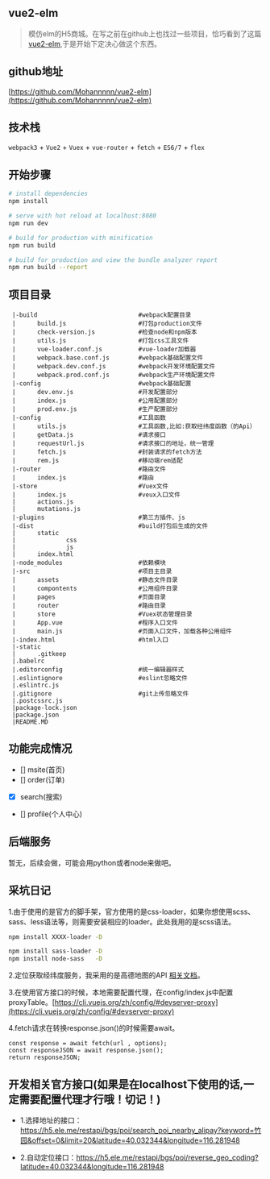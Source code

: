 ## vue2-elm
> 模仿elm的H5商城。在写之前在github上也找过一些项目，恰巧看到了这篇[vue2-elm](https://github.com/bailicangdu/vue2-elm),于是开始下定决心做这个东西。

## github地址
[https://github.com/Mohannnnn/vue2-elm](https://github.com/Mohannnnn/vue2-elm)

## 技术栈

`webpack3` + `Vue2` + `Vuex` + `vue-router` + `fetch` + `ES6/7` + `flex`

## 开始步骤

``` bash
# install dependencies
npm install

# serve with hot reload at localhost:8080
npm run dev

# build for production with minification
npm run build

# build for production and view the bundle analyzer report
npm run build --report
```

## 项目目录

```
 |-build                            #webpack配置目录
 |      build.js                    #打包production文件
 |      check-version.js            #检查node和npm版本
 |      utils.js                    #打包css工具文件
 |      vue-loader.conf.js          #vue-loader加载器
 |      webpack.base.conf.js        #webpack基础配置文件
 |      webpack.dev.conf.js         #webpack开发环境配置文件
 |      webpack.prod.conf.js        #webpack生产环境配置文件
 |-config                           #webpack基础配置
 |      dev.env.js                  #开发配置部分    
 |      index.js                    #公用配置部分
 |      prod.env.js                 #生产配置部分
 |-config                           #工具函数
 |      utils.js                    #工具函数,比如:获取经纬度函数（的Api）
 |      getData.js                  #请求接口
 |      requestUrl.js               #请求接口的地址，统一管理
 |      fetch.js                    #封装请求的fetch方法
 |      rem.js                      #移动端rem适配
 |-router                           #路由文件
 |      index.js                    #路由
 |-store                            #Vuex文件
 |      index.js                    #veux入口文件
 |      actions.js                  
 |      mutations.js                
 |-plugins                          #第三方插件、js
 |-dist                             #build打包后生成的文件
 |      static
 |              css
 |              js
 |      index.html
 |-node_modules                     #依赖模块
 |-src                              #项目主目录
 |      assets                      #静态文件目录
 |      compontents                 #公用组件目录
 |      pages                       #页面目录
 |      router                      #路由目录
 |      store                       #Vuex状态管理目录
 |      App.vue                     #程序入口文件
 |      main.js                     #页面入口文件，加载各种公用组件
 |-index.html                       #html入口
 |-static
 |      .gitkeep
 |.babelrc                          
 |.editorconfig                     #统一编辑器样式
 |.eslintignore                     #eslint忽略文件
 |.eslintrc.js                      
 |.gitignore                        #git上传忽略文件
 |.postcssrc.js                     
 |package-lock.json                 
 |package.json                          
 |README.MD
```
## 功能完成情况

- [] msite(首页)
- [] order(订单)
- [x] search(搜索)
- [] profile(个人中心)

## 后端服务

暂无，后续会做，可能会用python或者node来做吧。

## 采坑日记

1.由于使用的是官方的脚手架，官方使用的是css-loader，如果你想使用scss、sass、less语法等，则需要安装相应的loader。此处我用的是scss语法。

``` bash
npm install XXXX-loader -D

npm install sass-loader -D
npm install node-sass   -D
```
2.定位获取经纬度服务，我采用的是高德地图的API [相关文档](https://lbs.amap.com/api/javascript-api/example/location/browser-location)。

3.在使用官方接口的时候，本地需要配置代理，在config/index.js中配置proxyTable。[https://cli.vuejs.org/zh/config/#devserver-proxy](https://cli.vuejs.org/zh/config/#devserver-proxy)

4.fetch请求在转换response.json()的时候需要await。
```
const response = await fetch(url , options);
const responseJSON = await response.json();
return responseJSON;
```

## 开发相关官方接口(如果是在localhost下使用的话,一定需要配置代理才行哦！切记！)

- 1.选择地址的接口：https://h5.ele.me/restapi/bgs/poi/search_poi_nearby_alipay?keyword=竹园&offset=0&limit=20&latitude=40.032344&longitude=116.281948

- 2.自动定位接口：https://h5.ele.me/restapi/bgs/poi/reverse_geo_coding?latitude=40.032344&longitude=116.281948